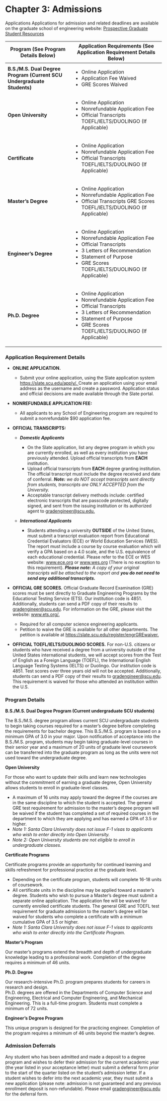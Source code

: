 # Chapter 3: Admissions



Applications Applications for admission and related deadlines are available on the graduate school of engineering website: [Prospective Graduate Student Resources](https://www.scu.edu/engineering/graduate/prospective-graduate-student-resources/)

| Program (See Program Details Below)                                    | Application Requirements (See Application Requirement Details Below)                                                                                                                                                                  |
| ---------------------------------------------------------------------- | ------------------------------------------------------------------------------------------------------------------------------------------------------------------------------------------------------------------------------------- |
| **B.S./M.S. Dual Degree Program (Current SCU Undergraduate Students)** | <ul><li>Online Application</li><li>Application Fee Waived</li><li> GRE Scores Waived</li></ul>                                                                                                                                        |
| **Open University**                                                    | <ul><li>Online Application </li><li>Nonrefundable Application Fee </li><li>Official Transcripts TOEFL/IELTS/DUOLINGO (If Applicable)</li></ul>                                                                                        |
| **Certificate**                                                        | <ul><li>Online Application </li><li>Nonrefundable Application Fee </li><li>Official Transcripts TOEFL/IELTS/DUOLINGO (If Applicable)</li></ul>                                                                                        |
| **Master’s Degree**                                                    | <ul><li>Online Application </li><li>Nonrefundable Application Fee </li><li>Official Transcripts GRE Scores TOEFL/IELTS/DUOLINGO (If Applicable)</li></ul>                                                                             |
| **Engineer’s Degree**                                                  | <ul><li>Online Application </li><li>Nonrefundable Application Fee </li><li>Official Transcripts </li><li>3 Letters of Recommendation </li><li>Statement of Purpose </li><li>GRE Scores TOEFL/IELTS/DUOLINGO (If Applicable)</li></ul> |
| **Ph.D. Degree**                                                       | <ul><li>Online Application </li><li>Nonrefundable Application Fee </li><li>Official Transcripts </li><li>3 Letters of Recommendation </li><li>Statement of Purpose </li><li>GRE Scores TOEFL/IELTS/DUOLINGO (If Applicable)</li></ul> |

### Application Requirement Details&#x20;

*   **ONLINE APPLICATION.**&#x20;

    * Submit your online application, using the Slate application system [https://slate.scu.edu/apply/. ](https://slate.scu.edu/apply/.%20)Create an application using your email address as the username and create a password. Application status and official decisions are made available through the Slate portal.&#x20;


*   **NONREFUNDABLE APPLICATION FEE:**&#x20;

    * All applicants to any School of Engineering program are required to submit a nonrefundable $90 application fee.&#x20;


*   **OFFICIAL TRANSCRIPTS:**&#x20;

    *   _**Domestic Applicants**_&#x20;

        * On the Slate application, list any degree program in which you are currently enrolled, as well as every institution you have previously attended. Upload official transcripts from **EACH** institution.&#x20;
        * Upload official transcripts from **EACH** degree granting institution. The official transcript must include the degree received and date of conferral. _**Note:** we do NOT accept transcripts sent directly from students, transcripts are ONLY ACCEPTED from the University._&#x20;
        * Acceptable transcript delivery methods include: certified electronic transcripts that are passcode protected, digitally signed, and sent from the issuing institution or its authorized agent to [gradengineer@scu.edu.](mailto:gradengineer@scu.edu)&#x20;


    * _**International Applicants**_&#x20;
      * Students attending a university **OUTSIDE** of the United States, must submit a transcript evaluation report from Educational Credential Evaluators (ECE) or World Education Services (WES). The report must include a course by course evaluation which will verify a GPA based on a 4.0 scale, and the U.S. equivalence of each educational credential. Please refer to the ECE or WES website: www.ece.org or www.wes.org (There is no exception to this requirement). _**Please note:** A copy of your original transcripts will be attached to the report and **you do not need to send any additional transcripts.**_&#x20;


* **OFFICIAL GRE SCORES.** Official Graduate Record Examination (GRE) scores must be sent directly to Graduate Engineering Programs by the Educational Testing Service (ETS). Our institution code is 4851. Additionally, students can send a PDF copy of their results to [gradengineer@scu.edu](mailto:gradengineer@scu.edu). For information on the GRE, please visit the website: [www.ets.org/. ](http://www.ets.org/)
  * Required for all computer science engineering applicants.&#x20;
  *   Petition to waive the GRE is available for all other departments. The petition is available at [https://slate.scu.edu/register/engrGREwaiver. ](https://slate.scu.edu/register/engrGREwaiver)


* **OFFICIAL TOEFL/IELTS/DUOLINGO SCORES.**  For non-U.S. citizens or students who have received a degree from a university outside of the United States international students, we will accept scores from the Test of English as a Foreign Language (TOEFL), the International English Language Testing Systems (IELTS) or Duolingo. Our institution code is 4851. Test scores over three years old will not be accepted. Additionally, students can send a PDF copy of their results to [gradengineer@scu.edu](mailto:gradengineer@scu.edu). This requirement is waived for those who attended an institution within the U.S.

### Program Details&#x20;

**B.S./M.S. Dual Degree Program (Current undergraduate SCU students)**&#x20;

The B.S./M.S. degree program allows current SCU undergraduate students to begin taking courses required for a master’s degree before completing the requirements for bachelor degree. This B.S./M.S. program is based on a minimum GPA of 3.0 in your major. Upon notification of acceptance into the B.S./M.S. program, students may begin taking graduate-level courses in their senior year and a maximum of 20 units of graduate level coursework can be transferred into the graduate program as long as the units were not used toward the undergraduate degree.

**Open University**&#x20;

For those who want to update their skills and learn new technologies without the commitment of earning a graduate degree, Open University allows students to enroll in graduate-level classes.&#x20;

* A maximum of 16 units may apply toward the degree if the courses are in the same discipline to which the student is accepted. The general GRE test requirement for admission to the master’s degree program will be waived if the student has completed a set of required courses in the department to which they are applying and has earned a GPA of 3.5 or higher.&#x20;
* _Note 1: Santa Clara University does not issue F-1 visas to applicants who wish to enter directly into Open University._&#x20;
* _Note 2: Open University students are not eligible to enroll in undergraduate classes._&#x20;

**Certificate Programs**&#x20;

Certificate programs provide an opportunity for continued learning and skills refreshment for professional practice at the graduate level.&#x20;

* Depending on the certificate program, students will complete 16-18 units of coursework.&#x20;
* All certificate units in the discipline may be applied toward a master’s degree. Students who wish to pursue a Master’s degree must submit a separate online application. The application fee will be waived for currently enrolled certificate students. The general GRE and TOEFL test requirement for graduate admission to the master’s degree will be waived for students who complete a certificate with a minimum cumulative GPA of 3.5 or higher.&#x20;
* _Note 1: Santa Clara University does not issue F-1 visas to applicants who wish to enter directly into the Certificate Program._&#x20;

**Master’s Program**&#x20;

Our master’s programs extend the breadth and depth of undergraduate knowledge leading to a professional work. Completion of the degree requires a minimum of 46 units.&#x20;

**Ph.D. Degree**&#x20;

Our research-intensive Ph.D. program prepares students for careers in research and design.\
Ph.D. degrees are offered in the Departments of Computer Science and Engineering, Electrical and Computer Engineering, and Mechanical Engineering. This is a full-time program. Students must complete a minimum of 72 units.

**Engineer’s Degree Program**

This unique program is designed for the practicing engineer. Completion of the program requires a minimum of 46 units beyond the master’s degree.

### Admission Deferrals&#x20;

Any student who has been admitted and made a deposit to a degree program and wishes to defer their admission for the current academic year (the year listed in your acceptance letter) must submit a deferral form prior to the start of the quarter listed on the student’s admission letter. If a student wishes to defer into the next academic year, they must submit a new application (please note: admission is not guaranteed and any previous enrollment deposit is non-refundable). Please email [gradengineer@scu.edu](mailto:gradengineer@scu.edu) for the deferral form.
